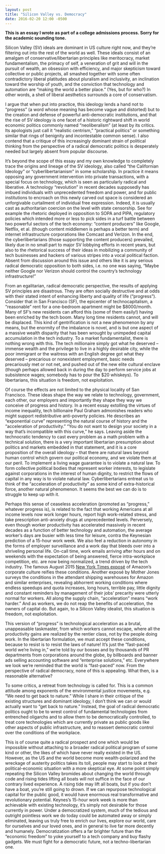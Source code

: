 ```yaml
---
layout: post
title: "Silicon Valley vs. Democracy"
date: 2016-02-20 12:00 -0500
---
```


**This is an essay I wrote as part of a college admissions process. Sorry for the academic sounding tone.**


Silicon Valley (SV) ideals are dominant in US culture right now, and they’re filtering out into the rest of the world as well. These ideals consist of an amalgam of conservative/libertarian principles like meritocracy, market fundamentalism, the primacy of self, a veneration of grit and will in the pursuit of wealth, an obsession with efficiency, and major skepticism toward collective or public projects, all smashed together with some often contradictory liberal platitudes about pluralism and inclusivity, an inclination toward the worship of youth, and the conviction that technology and automation are “making the world a better place.” (Yes, but for who?) In other words, a shell of liberal aesthetics surrounds a core of conservatism.

I argue that when put into practice, this ideology lends a hand not to “progress” (a word whose meaning has become vague and distorted) but to the creation and defense of powerful anti-democratic institutions, and that the rise of SV ideology is one facet of a historic rightward shift in world economic politics commonly named “neoliberalism” (at least by its critics.  Its apologists just call it “realistic centrism,” “practical politics” or something similar that rings of benignity and incontestable common sense). I also contend that a critique of this increasingly dominant strain of political thinking from the perspective of a radical democratic politics is desperately needed but largely absent from popular discourse.

It’s beyond the scope of this essay and my own knowledge to completely trace the origins and lineage of the SV ideology, also called “the Californian Ideology” or “cyberlibertarianism” in some scholarship. In practice it means opposing any government intervention into private transactions, with a special focus on technology, which is seen as particularly radical and liberative. A technology “revolution” in recent decades supposedly has imbued individuals with unprecedented freedom and power, and for public institutions to encroach on this newly carved out space is considered an unforgivable curtailment of individual free expression. Indeed, it is usually cast as authoritarian coercion on the level with state censorship.  See for example the rhetoric deployed in opposition to SOPA and PIPA, regulatory policies which intended more or less to pick sides in a turf battle between two powerful sectors of the tech economy: “content producers” like Google, Netflix, et al. (though content middlemen is perhaps a better term) and internet infrastructure corporations like Comcast and Verizon. In the end, the cyberlibertarians (those supporting the content producers) prevailed, likely due in no small part to major SV lobbying efforts in recent years, but also to the rhetorical success of their ideas in mobilizing a community of tech businesses and hackers of various stripes into a vocal political faction. Absent from discussion around this issue and others like it is any serious radical democratic opposition to both sides, i.e. no one was saying, “Maybe neither Google nor Verizon should control the country’s technology infrastructure!”

From an egalitarian, radical democratic perspective, the results of applying SV principles are disastrous. They are often socially destructive and at odds with their stated intent of enhancing liberty and quality of life (“progress”). Consider that in San Francisco (SF), the epicenter of technocapitalism, a “reasonable” rent for a one-bedroom apartment might be $8000/month. Many of SF’s new residents can afford this (some of them easily!) having been enriched by the tech boom. Many long time residents cannot, and will be displaced. This kind of gentrification is not a new phenomenon by any means, but the enormity of the imbalance is novel, and is but one aspect of a massive wealth disparity that has been wrought by unimpeded capital accumulation in the tech industry. To a market fundamentalist, there is nothing wrong with this. The tech millionaire simply got what he deserved – immense wealth and the privilege to live in a highly desirable city, while the poor immigrant or the waitress with an English degree got what they deserved – precarious or nonexistent employment, basic needs precariously met or not net, and pushed out of the new elite cultural enclave (though perhaps allowed back in during the day to perform service jobs at subsistence wages; somebody has to pour the $20 whiskeys). To libertarians, this situation is freedom, not exploitation.

Of course the effects are not limited to the physical locality of San Francisco. These ideas shape the way we relate to technology, government, each other, our employers and importantly they shape they way we conceive of progress and history. In a recent essay extolling the virtues of income inequality, tech billionaire Paul Graham admonishes readers who might support redistributive anti-poverty policies. He describes an “exponential curve” representing the natural course of history and the “acceleration of productivity.” “You do not want to design your society in a way that’s incompatible with this curve,” he says.  Leaving aside the technocratic tendency to cast every problem as a math problem with a technical solution, there is a very important libertarian presumption about politics and markets embedded in that statement, and it is a core proposition of the overall ideology – that there are natural laws beyond human control which govern our political economy, and we violate them at our peril. To implement a living wage guarantee is to violate a natural law. To form collective political bodies that represent worker interests, to legislate against corporations in the interest of human dignity, to restrict the flows of capital in any way is to violate natural law. Cyberlibertarians entreat us to think of the “acceleration of productivity” as some kind of extra-historical force, another natural phenomenon. It seems the best we can do is to struggle to keep up with it.

Perhaps this sense of ceaseless acceleration (promoted as “progress,” whatever progress is), is related to the fact that working Americans at all income levels now work longer hours, report high work-related stress, and take prescription anti-anxiety drugs at unprecedented levels.  Perversely, even though worker productivity has accelerated massively in recent decades as a function of better technology and automation, the average worker’s days are busier with less time for leisure, contra the Keynesian prediction of a 15-hour work week. We also feel a reduction in autonomy in the forms of employer surveillance and a work day that bleeds over into a shriveling personal life. On-call time, work emails arriving after hours and on weekends with the expectation of being answered, fierce intra-workplace competition, etc. are now being normalized, a trend driven by the tech industry. The famous August 2015 [New York Times exposé](http://www.nytimes.com/2015/08/16/technology/inside-amazon-wrestling-big-ideas-in-a-bruising-workplace.html) of Amazon’s corporate culture reifies these conditions. Another exposé by Mother Jones surveys the conditions in the attendant shipping warehouses for Amazon and similar enterprises, revealing abhorrent working conditions where endless speedups and quota increases, long hours, terrible pay, little dignity and constant reminders by management of their jobs’ precarity were utterly normal for workers. All along the supply chain, “acceleration” means “work harder.” And as workers, we do not reap the benefits of acceleration, the owners of capital do. But again, to a Silicon Valley idealist, this situation is freedom, not exploitation.

This version of “progress” is technological acceleration as a brutal, unappeasable taskmaster, from which workers cannot escape, where all the productivity gains are realized by the rentier class, not by the people doing work. In the libertarian formulation, we must accept these conditions, because to resist is to resist the laws of nature! It’s just the “fast-paced world we’re living in,” we’re told by our bosses and by thousands of PR departments from corporations around the globe, by billboards and banner ads selling accounting software and “enterprise solutions,” etc. Everywhere we look we’re reminded that the world is “fast-paced” now. From the perspective of radical democracy, none of this is appealing. What then, is a reasonable alternative?

To some critics, a retreat from technology is called for. This is a common attitude among exponents of the environmental justice movements, e.g. “We need to get back to nature.” While I share in their critique of the existing structures and dominant ideology, I don’t think we can or would actually want to “get back to nature.” Instead, the goal of radical democratic politics ought to be to wrest control of fundamental technologies from entrenched oligarchs and to allow them to be democratically controlled, to treat core technologies which are currently private as public goods like other aspects of public infrastructure, and to reassert democratic control over the conditions of the workplace.

 This is of course quite a radical prospect and one which would be impossible without attaching to a broader radical political program of some kind or other, the likes of which have never really existed in the US. However, as the US and the world become more wealth-polarized and the wreckage of austerity politics takes its toll, people may start to look at their political-economic situation with a more skeptical eye. At some point simply repeating the Silicon Valley bromides about changing the world through code and rising tides lifting all boats will not suffice in the face of our contrary lived experience. A rising tide may lift all boats, but if you don’t have a boat, you’re still going to drown. If we can repurpose technological capital for the public good, it would have enormous real transformative and revolutionary potential. Keynes’s 15-hour work week is more than achievable with existing technology, it’s simply not desirable for those currently in power. Under a democratized system, much of the tedious and outright pointless work we do today could be automated away or simply eliminated, leaving us truly free to enrich our lives, explore our world, care for ourselves and our loved ones, and in general to live far more decently and humanely. Democratization offers a far brighter future than the “economic freedom” to yoke yourself to a tech company and buy flashy gadgets. We must fight for a democratic future, not a techno-libertarian one.
